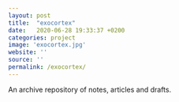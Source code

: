```yaml
---
layout: post
title:  "exocortex"
date:   2020-06-28 19:33:37 +0200
categories: project
image: 'exocortex.jpg'
website: ''
source: ''
permalink: /exocortex/
---
```


An archive repository of notes, articles and drafts.
